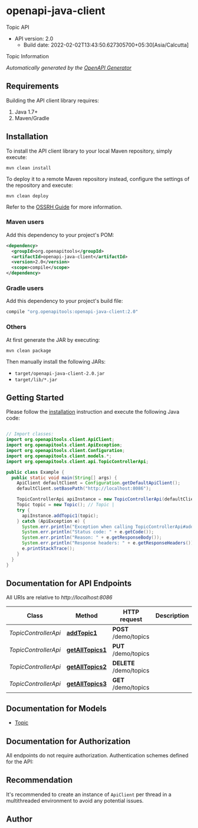 # openapi-java-client

Topic API
- API version: 2.0
  - Build date: 2022-02-02T13:43:50.627305700+05:30[Asia/Calcutta]

Topic Information


*Automatically generated by the [OpenAPI Generator](https://openapi-generator.tech)*


## Requirements

Building the API client library requires:
1. Java 1.7+
2. Maven/Gradle

## Installation

To install the API client library to your local Maven repository, simply execute:

```shell
mvn clean install
```

To deploy it to a remote Maven repository instead, configure the settings of the repository and execute:

```shell
mvn clean deploy
```

Refer to the [OSSRH Guide](http://central.sonatype.org/pages/ossrh-guide.html) for more information.

### Maven users

Add this dependency to your project's POM:

```xml
<dependency>
  <groupId>org.openapitools</groupId>
  <artifactId>openapi-java-client</artifactId>
  <version>2.0</version>
  <scope>compile</scope>
</dependency>
```

### Gradle users

Add this dependency to your project's build file:

```groovy
compile "org.openapitools:openapi-java-client:2.0"
```

### Others

At first generate the JAR by executing:

```shell
mvn clean package
```

Then manually install the following JARs:

* `target/openapi-java-client-2.0.jar`
* `target/lib/*.jar`

## Getting Started

Please follow the [installation](#installation) instruction and execute the following Java code:

```java

// Import classes:
import org.openapitools.client.ApiClient;
import org.openapitools.client.ApiException;
import org.openapitools.client.Configuration;
import org.openapitools.client.models.*;
import org.openapitools.client.api.TopicControllerApi;

public class Example {
  public static void main(String[] args) {
    ApiClient defaultClient = Configuration.getDefaultApiClient();
    defaultClient.setBasePath("http://localhost:8086");

    TopicControllerApi apiInstance = new TopicControllerApi(defaultClient);
    Topic topic = new Topic(); // Topic | 
    try {
      apiInstance.addTopic1(topic);
    } catch (ApiException e) {
      System.err.println("Exception when calling TopicControllerApi#addTopic1");
      System.err.println("Status code: " + e.getCode());
      System.err.println("Reason: " + e.getResponseBody());
      System.err.println("Response headers: " + e.getResponseHeaders());
      e.printStackTrace();
    }
  }
}

```

## Documentation for API Endpoints

All URIs are relative to *http://localhost:8086*

Class | Method | HTTP request | Description
------------ | ------------- | ------------- | -------------
*TopicControllerApi* | [**addTopic1**](docs/TopicControllerApi.md#addTopic1) | **POST** /demo/topics | 
*TopicControllerApi* | [**getAllTopics1**](docs/TopicControllerApi.md#getAllTopics1) | **PUT** /demo/topics | 
*TopicControllerApi* | [**getAllTopics2**](docs/TopicControllerApi.md#getAllTopics2) | **DELETE** /demo/topics | 
*TopicControllerApi* | [**getAllTopics3**](docs/TopicControllerApi.md#getAllTopics3) | **GET** /demo/topics | 


## Documentation for Models

 - [Topic](docs/Topic.md)


## Documentation for Authorization

All endpoints do not require authorization.
Authentication schemes defined for the API:

## Recommendation

It's recommended to create an instance of `ApiClient` per thread in a multithreaded environment to avoid any potential issues.

## Author



